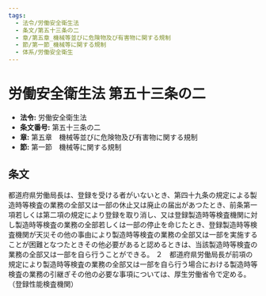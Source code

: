 ```yaml
---
tags:
  - 法令/労働安全衛生法
  - 条文/第五十三条の二
  - 章/第五章_機械等並びに危険物及び有害物に関する規制
  - 節/第一節_機械等に関する規制
  - 体系/労働安全衛生
---
```

# 労働安全衛生法 第五十三条の二

- **法令:** 労働安全衛生法
- **条文番号:** 第五十三条の二
- **章:** 第五章　機械等並びに危険物及び有害物に関する規制
- **節:** 第一節　機械等に関する規制

## 条文
都道府県労働局長は、登録を受ける者がいないとき、第四十九条の規定による製造時等検査の業務の全部又は一部の休止又は廃止の届出があつたとき、前条第一項若しくは第二項の規定により登録を取り消し、又は登録製造時等検査機関に対し製造時等検査の業務の全部若しくは一部の停止を命じたとき、登録製造時等検査機関が天災その他の事由により製造時等検査の業務の全部又は一部を実施することが困難となつたときその他必要があると認めるときは、当該製造時等検査の業務の全部又は一部を自ら行うことができる。
２　都道府県労働局長が前項の規定により製造時等検査の業務の全部又は一部を自ら行う場合における製造時等検査の業務の引継ぎその他の必要な事項については、厚生労働省令で定める。
（登録性能検査機関）

